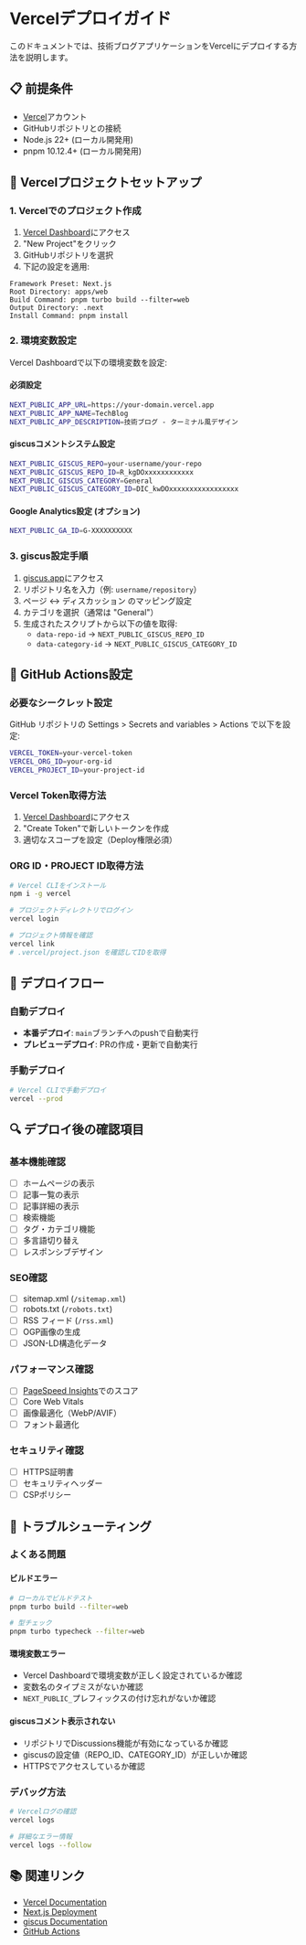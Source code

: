 # Vercelデプロイガイド

このドキュメントでは、技術ブログアプリケーションをVercelにデプロイする方法を説明します。

## 📋 前提条件

- [Vercel](https://vercel.com)アカウント
- GitHubリポジトリとの接続
- Node.js 22+ (ローカル開発用)
- pnpm 10.12.4+ (ローカル開発用)

## 🚀 Vercelプロジェクトセットアップ

### 1. Vercelでのプロジェクト作成

1. [Vercel Dashboard](https://vercel.com/dashboard)にアクセス
2. "New Project"をクリック
3. GitHubリポジトリを選択
4. 下記の設定を適用:

```
Framework Preset: Next.js
Root Directory: apps/web
Build Command: pnpm turbo build --filter=web
Output Directory: .next
Install Command: pnpm install
```

### 2. 環境変数設定

Vercel Dashboardで以下の環境変数を設定:

#### 必須設定

```bash
NEXT_PUBLIC_APP_URL=https://your-domain.vercel.app
NEXT_PUBLIC_APP_NAME=TechBlog
NEXT_PUBLIC_APP_DESCRIPTION=技術ブログ - ターミナル風デザイン
```

#### giscusコメントシステム設定

```bash
NEXT_PUBLIC_GISCUS_REPO=your-username/your-repo
NEXT_PUBLIC_GISCUS_REPO_ID=R_kgDOxxxxxxxxxxxx
NEXT_PUBLIC_GISCUS_CATEGORY=General
NEXT_PUBLIC_GISCUS_CATEGORY_ID=DIC_kwDOxxxxxxxxxxxxxxxxx
```

#### Google Analytics設定 (オプション)

```bash
NEXT_PUBLIC_GA_ID=G-XXXXXXXXXX
```

### 3. giscus設定手順

1. [giscus.app](https://giscus.app/ja)にアクセス
2. リポジトリ名を入力（例: `username/repository`）
3. ページ ↔️ ディスカッション のマッピング設定
4. カテゴリを選択（通常は "General"）
5. 生成されたスクリプトから以下の値を取得:
   - `data-repo-id` → `NEXT_PUBLIC_GISCUS_REPO_ID`
   - `data-category-id` → `NEXT_PUBLIC_GISCUS_CATEGORY_ID`

## 🔧 GitHub Actions設定

### 必要なシークレット設定

GitHub リポジトリの Settings > Secrets and variables > Actions で以下を設定:

```bash
VERCEL_TOKEN=your-vercel-token
VERCEL_ORG_ID=your-org-id
VERCEL_PROJECT_ID=your-project-id
```

### Vercel Token取得方法

1. [Vercel Dashboard](https://vercel.com/account/tokens)にアクセス
2. "Create Token"で新しいトークンを作成
3. 適切なスコープを設定（Deploy権限必須）

### ORG ID・PROJECT ID取得方法

```bash
# Vercel CLIをインストール
npm i -g vercel

# プロジェクトディレクトリでログイン
vercel login

# プロジェクト情報を確認
vercel link
# .vercel/project.json を確認してIDを取得
```

## 📱 デプロイフロー

### 自動デプロイ

- **本番デプロイ**: `main`ブランチへのpushで自動実行
- **プレビューデプロイ**: PRの作成・更新で自動実行

### 手動デプロイ

```bash
# Vercel CLIで手動デプロイ
vercel --prod
```

## 🔍 デプロイ後の確認項目

### 基本機能確認

- [ ] ホームページの表示
- [ ] 記事一覧の表示
- [ ] 記事詳細の表示
- [ ] 検索機能
- [ ] タグ・カテゴリ機能
- [ ] 多言語切り替え
- [ ] レスポンシブデザイン

### SEO確認

- [ ] sitemap.xml (`/sitemap.xml`)
- [ ] robots.txt (`/robots.txt`)
- [ ] RSS フィード (`/rss.xml`)
- [ ] OGP画像の生成
- [ ] JSON-LD構造化データ

### パフォーマンス確認

- [ ] [PageSpeed Insights](https://pagespeed.web.dev/)でのスコア
- [ ] Core Web Vitals
- [ ] 画像最適化（WebP/AVIF）
- [ ] フォント最適化

### セキュリティ確認

- [ ] HTTPS証明書
- [ ] セキュリティヘッダー
- [ ] CSPポリシー

## 🚨 トラブルシューティング

### よくある問題

#### ビルドエラー

```bash
# ローカルでビルドテスト
pnpm turbo build --filter=web

# 型チェック
pnpm turbo typecheck --filter=web
```

#### 環境変数エラー

- Vercel Dashboardで環境変数が正しく設定されているか確認
- 変数名のタイプミスがないか確認
- `NEXT_PUBLIC_`プレフィックスの付け忘れがないか確認

#### giscusコメント表示されない

- リポジトリでDiscussions機能が有効になっているか確認
- giscusの設定値（REPO_ID、CATEGORY_ID）が正しいか確認
- HTTPSでアクセスしているか確認

### デバッグ方法

```bash
# Vercelログの確認
vercel logs

# 詳細なエラー情報
vercel logs --follow
```

## 📚 関連リンク

- [Vercel Documentation](https://vercel.com/docs)
- [Next.js Deployment](https://nextjs.org/docs/deployment)
- [giscus Documentation](https://giscus.app/)
- [GitHub Actions](https://docs.github.com/en/actions)
